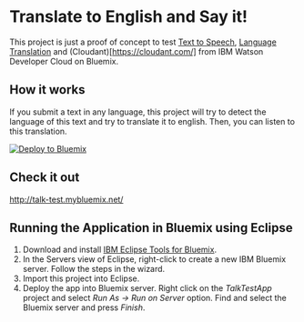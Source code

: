 Translate to English and Say it!
==============

This project is just a proof of concept to test	[Text to Speech](http://www.ibm.com/smarterplanet/us/en/ibmwatson/developercloud/text-to-speech.html), [Language Translation](http://www.ibm.com/smarterplanet/us/en/ibmwatson/developercloud/language-translation.html) and
(Cloudant)[https://cloudant.com/] from IBM Watson Developer Cloud on Bluemix.

## How it works

If you submit a text in any language, this project will try to detect the language of this text and try to translate it to english. Then, you can listen to this translation.


[![Deploy to Bluemix](https://bluemix.net/deploy/button.png)](https://bluemix.net/deploy?repository=https://github.com/sidneyzanetti/translate-to-english)

## Check it out
http://talk-test.mybluemix.net/

## Running the Application in Bluemix using Eclipse

1. Download and install [IBM Eclipse Tools for Bluemix](https://developer.ibm.com/wasdev/downloads/#asset/tools-IBM_Eclipse_Tools_for_Bluemix).
2. In the Servers view of Eclipse, right-click to create a new IBM Bluemix server. Follow the steps in the wizard.
3. Import this project into Eclipse.
4. Deploy the app into Bluemix server. Right click on the *TalkTestApp* project and select *Run As -> Run on Server* option. Find and select the Bluemix server and press *Finish*. 
